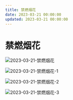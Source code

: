 ```yaml
---
title: 禁燃烟花
date: 2023-03-21 00:00:00
updated: 2023-03-21 00:00:00
---
```


# 禁燃烟花

![2023-03-21-禁燃烟花](assets/2023-03-21-禁燃烟花.jpeg)

![2023-03-21-禁燃烟花-1](assets/2023-03-21-禁燃烟花-1.jpeg)

![2023-03-21-禁燃烟花-2](assets/2023-03-21-禁燃烟花-2.jpeg)

![2023-03-21-禁燃烟花-3](assets/2023-03-21-禁燃烟花-3.jpeg)

